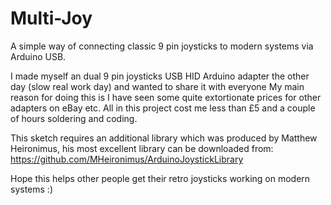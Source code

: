 # Multi-Joy
A simple way of connecting classic 9 pin joysticks to modern systems via Arduino USB.

I made myself an dual 9 pin joysticks USB HID Arduino adapter the other day (slow real work day) 
and wanted to share it with everyone My main reason for doing this is I have seen some quite 
extortionate prices for other adapters on eBay etc. All in this project cost me less than £5 and 
a couple of hours soldering and coding.

This sketch requires an additional library which was produced by Matthew Heironimus, his most excellent 
library can be downloaded from: https://github.com/MHeironimus/ArduinoJoystickLibrary

Hope this helps other people  get their retro joysticks working on modern systems :)

